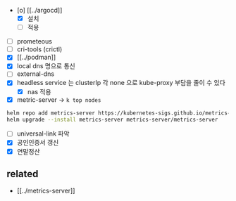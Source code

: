 - [o] [[../argocd]]
  - [X] 설치
  - [ ] 적용
- [ ] prometeous
- [ ] cri-tools (crictl)
- [X] [[../podman]]
- [X] local dns 명으로 통신
- [ ] external-dns
- [X] headless service 는 clusterIp 각 none 으로 kube-proxy 부담을 줄이 수 있다
  - [X] nas 적용
- [X] metric-server -> `k top nodes`
```sh
helm repo add metrics-server https://kubernetes-sigs.github.io/metrics-server/
helm upgrade --install metrics-server metrics-server/metrics-server
```
- [ ] universal-link 파악
- [X] 공인인증서 갱신
- [X] 연말정산

## related
- [[../metrics-server]]
